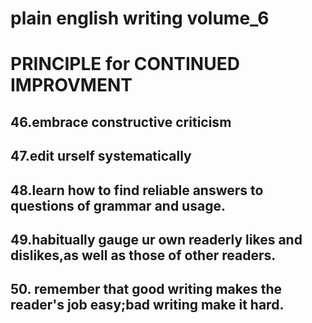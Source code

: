 # plain english writing volume_6
# PRINCIPLE for CONTINUED IMPROVMENT

## 46.embrace constructive criticism



## 47.edit urself systematically



## 48.learn how to find reliable answers to questions of grammar and usage.



## 49.habitually gauge ur own readerly likes and dislikes,as well as those of other readers.



## 50. remember that good writing makes the reader's job easy;bad writing make it hard.